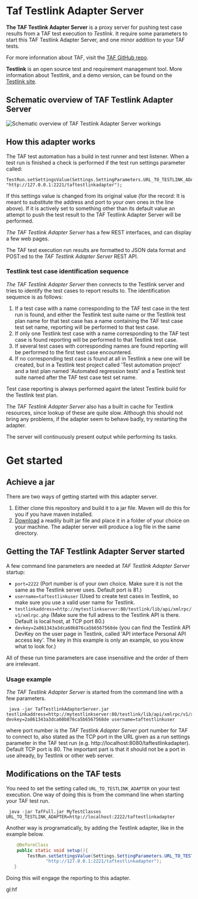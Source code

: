 # Taf Testlink Adapter Server
**The TAF Testlink Adapter Server** is a proxy server for pushing test case results from a TAF test execution to *Testlink*. It require some parameters to start this TAF Testlink Adapter Server, and one minor addition to your TAF tests.

For more information about TAF, visit the [TAF GitHub repo](https://github.com/claremontqualitymanagement/TestAutomationFramework "TAF on GitHub").

**Testlink** is an open source test and requirement management tool. More information about Testlink, and a demo version, can be found on the [Testlink site](http://testlink.org/ "Testlink web site").

## Schematic overview of TAF Testlink Adapter Server
![Schematic overview of TAF Testlink Adapter Server workings](http://46.101.193.212/TAF/images/TafTestlinkAdapterServerOverviewV2.png "Overview of how this adapter server works")

## How this adapter works
The TAF test automation has a build in test runner and test listener. When a test run is finished a check is performed if the test run settings parameter called:

    TestRun.setSettingsValue(Settings.SettingParameters.URL_TO_TESTLINK_ADAPTER, "http://127.0.0.1:2221/taftestlinkadapter");

If this settings value is changed from its original value (for the record: It is meant to substitute the address and port to your own ones in the line above). If it is actively set to something other than its default value an attempt to push the test result to the TAF Testlink Adapter Server will be performed. 

*The TAF Testlink Adapter Server* has a few REST interfaces, and can display a few web pages. 

The TAF test execution run results are formatted to JSON data format and POST:ed to the *TAF Testlink Adapter Server* REST API.

### Testlink test case identification sequence
*The TAF Testlink Adapter Server* then connects to the Testlink server and tries to identify the test cases to report results to. The identification sequence is as follows: 
1. If a test case with a name corresponding to the TAF test case in the test run is found, and either the Testlink test suite name or the Testlink test plan name for that test case has a name containing the TAF test case test set name, reporting will be performed to that test case.
2. If only one Testlink test case with a name corresponding to the TAF test case is found reporting will be performed to that Testlink test case.
3. If several test cases with corresponding names are found reporting will be performed to the first test case encountered.
4. If no corresponding test case is found at all in Testlink a new one will be created, but in a Testlink test project called 'Test automation project' and a test plan named 'Automated regression tests' and a Testlink test suite named after the TAF test case test set name.

Test case reporting is always performed againt the latest Testlink build for the Testlink test plan.

The *TAF Testlink Adapter Server* also has a built in cache for Testlink resources, since lookup of these are quite slow. Although this should not bring any problems, if the adapter seem to behave badly, try restarting the adapter. 

The server will continuously present output while performing its tasks.

# Get started

## Achieve a jar
There are two ways of getting started with this adapter server.
1. Either clone this repository and build it to a jar file. Maven will do this for you if you have maven installed.
2. [Download](http://46.101.193.212/TAF/bin/TafTestlinkAdapterServer.jar "TAF Testlink Adapter Server jar file download") a readily built jar file and place it in a folder of your choice on your machine. The adapter server will produce a log file in the same directory.

## Getting the TAF Testlink Adapter Server started
A few command line parameters are needed at *TAF Testlink Adapter Server* startup:
  * `port=2222` (Port number is of your own choice. Make sure it is not the same as the Testlink server uses. Default port is 81.)
  * `username=taftestlinkuser` (Used to create test cases in Testlink, so make sure you use a valid user name for Testlink.
  * `testlinkaddress=http://mytestlinkserver:80/testlink/lib/api/xmlrpc/v1/xmlrpc.php` (Make sure the full adress to the Testlink API is there. Default is local host, at TCP port 80.)
  * `devkey=2a861343a3dca60b876ca5b6567568de` (you can find the Testlink API DevKey on the user page in Testlink, called 'API interface Personal API access key'. The key in this example is only an example, so you know what to look for.)

All of these run time parameters are case insensitive and the order of them are irrelevant.

### Usage example
*The TAF Testlink Adapter Server* is started from the command line with a few parameters.

     java -jar TafTestlinkAdapterServer.jar testlinkaddress=http://mytestlinkserver:80/testlink/lib/api/xmlrpc/v1/xmlrpc.php devkey=2a861343a3dca60b876ca5b6567568de username=taftestlinkuser

where port number is the *TAF Testlink Adapter Server* port number for TAF to connect to, also stated as the TCP port in the URL given as a run settings parameter in the TAF test run (e.g. http://localhost:8080/taftestlinkadapter).
Default TCP port is 80. The important part is that it should not be a port in use already, by Testlink or other web server.

## Modifications on the TAF tests
You need to set the setting called `URL_TO_TESTLINK_ADAPTER` on your test execution. One way of doing this is from the command line when starting your TAF test run.

     java -jar TafFull.jar MyTestClasses URL_TO_TESTLINK_ADAPTER=http://localhost:2222/taftestlinkadapter

Another way is programatically, by adding the Testlink adapter, like in the example below.
```java
    @BeforeClass
    public static void setup(){
        TestRun.setSettingsValue(Settings.SettingParameters.URL_TO_TESTLINK_ADAPTER, 
               "http://127.0.0.1:2221/taftestlinkadapter");
   }
```

Doing this will engage the reporting to this adapter.

gl:hf
